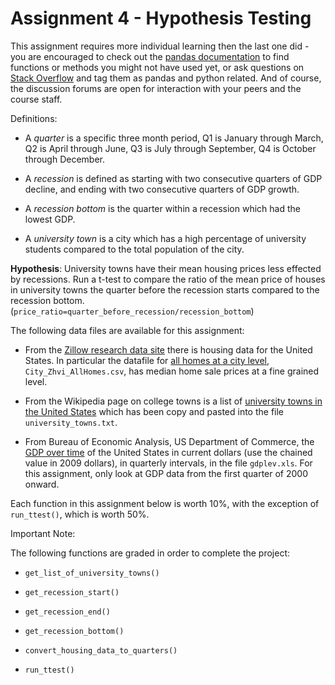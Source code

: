 # Assignment 4 - Hypothesis Testing
This assignment requires more individual learning then the last one did - you are encouraged to check out the [pandas documentation](https://pandas.pydata.org/pandas-docs/stable/) to find functions or methods you might not have used yet, or ask questions on [Stack Overflow](https://stackoverflow.com) and tag them as pandas and python related. And of course, the discussion forums are open for interaction with your peers and the course staff.

Definitions:

* A *quarter* is a specific three month period, Q1 is January through March, Q2 is April through June, Q3 is July through September, Q4 is October through December.

* A *recession* is defined as starting with two consecutive quarters of GDP decline, and ending with two consecutive quarters of GDP growth.

* A *recession bottom* is the quarter within a recession which had the lowest GDP.

* A *university town* is a city which has a high percentage of university students compared to the total population of the city.


**Hypothesis**: University towns have their mean housing prices less effected by recessions. Run a t-test to compare the ratio of the mean price of houses in university towns the quarter before the recession starts compared to the recession bottom. (`price_ratio=quarter_before_recession/recession_bottom`)


The following data files are available for this assignment:

* From the [Zillow research data site](https://www.zillow.com/research/data/) there is housing data for the United States. In particular the datafile for [all homes at a city level](https://raw.githubusercontent.com/NurlanMammadov92/python_coursera/master/assignment_4_project/City_Zhvi_AllHomes.csv), `City_Zhvi_AllHomes.csv`, has median home sale prices at a fine grained level.

* From the Wikipedia page on college towns is a list of [university towns in the United States](https://en.wikipedia.org/wiki/List_of_college_towns#College_towns_in_the_United_States) which has been copy and pasted into the file `university_towns.txt`.

* From Bureau of Economic Analysis, US Department of Commerce, the [GDP over time](https://github.com/NurlanMammadov92/python_coursera/blob/master/assignment_4_project/gdplev.xls) of the United States in current dollars (use the chained value in 2009 dollars), in quarterly intervals, in the file `gdplev.xls`. For this assignment, only look at GDP data from the first quarter of 2000 onward.

Each function in this assignment below is worth 10%, with the exception of `run_ttest()`, which is worth 50%.

Important Note: 

The following functions are graded in order to complete the project:

* `get_list_of_university_towns()`

* `get_recession_start()`

* `get_recession_end()`

* `get_recession_bottom()`

* `convert_housing_data_to_quarters()`

* `run_ttest()`



